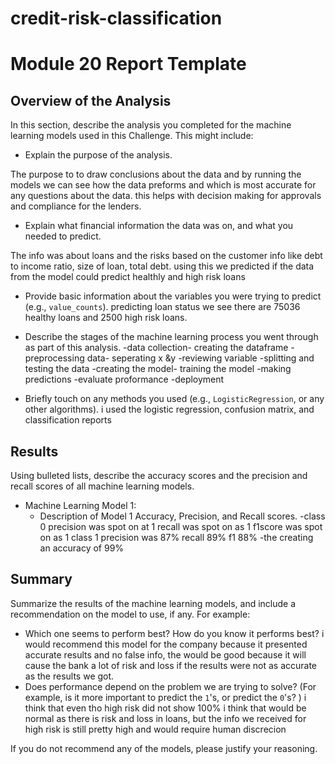 # credit-risk-classification
# Module 20 Report Template

## Overview of the Analysis

In this section, describe the analysis you completed for the machine learning models used in this Challenge. This might include:

* Explain the purpose of the analysis.

The purpose to to draw conclusions about the data and by running the models we can see how the data preforms and which is most accurate for any questions about the data. this helps with decision making for approvals and compliance for the lenders.

* Explain what financial information the data was on, and what you needed to predict.

The info was about loans and the risks based on the customer info like debt to income ratio, size of loan, total debt. using this we predicted if the data from the model could predict healthly and high risk loans

* Provide basic information about the variables you were trying to predict (e.g., `value_counts`).
predicting loan status we see there are 75036 healthy loans and 2500 high risk loans.

* Describe the stages of the machine learning process you went through as part of this analysis.
-data collection- creating the dataframe
-preprocessing data- seperating x &y
-reviewing variable
-splitting and testing the data
-creating the model- training the model
-making predictions
-evaluate proformance
-deployment

* Briefly touch on any methods you used (e.g., `LogisticRegression`, or any other algorithms).
i used the logistic regression, confusion matrix, and classification reports

## Results

Using bulleted lists, describe the accuracy scores and the precision and recall scores of all machine learning models.

* Machine Learning Model 1:
    * Description of Model 1 Accuracy, Precision, and Recall scores.
    -class 0 precision was spot on at 1 recall was spot on as 1 f1score was spot on as 1 
    class 1 precision was 87% recall 89% f1 88% 
    -the creating an accuracy of 99%
    

## Summary

Summarize the results of the machine learning models, and include a recommendation on the model to use, if any. For example:

* Which one seems to perform best? How do you know it performs best? i would recommend this model for the company because it presented accurate results and no false info, the would be good because it will cause the bank a lot of risk and loss if the results were not as accurate as the results we got. 
* Does performance depend on the problem we are trying to solve? (For example, is it more important to predict the `1`'s, or predict the `0`'s? ) i think that even tho high risk did not show 100% i think that would be normal as there is risk and loss in loans, but the info we received for high risk is still pretty high and would require human discrecion 

If you do not recommend any of the models, please justify your reasoning.
